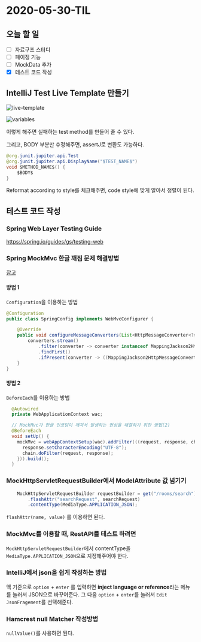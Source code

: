 # 2020-05-30-TIL

## 오늘 할 일

- [ ] 자료구조 스터디
- [ ] 페이징 기능
- [ ] MockData 추가
- [x] 테스트 코드 작성

## IntelliJ Test Live Template 만들기

![live-template](https://i.imgur.com/sUWpdYj.png)

![variables](https://i.imgur.com/5eCmpAi.png)

이렇게 해주면 실패하는 test method를 만들어 줄 수 있다.

그리고, BODY 부분만 수정해주면, assertJ로 변환도 가능하다.

```java
@org.junit.jupiter.api.Test
@org.junit.jupiter.api.DisplayName("$TEST_NAME$")
void $METHOD_NAME$() {
    $BODY$
}
```

Reformat according to style를 체크해주면, code style에 맞게 알아서 정렬이 된다.

## 테스트 코드 작성

### Spring Web Layer Testing Guide

https://spring.io/guides/gs/testing-web

### Spring MockMvc 한글 깨짐 문제 해결방법

[참고](https://stackoverflow.com/questions/58525387/mockmvc-no-longer-handles-utf-8-characters-with-spring-boot-2-2-0-release)

#### 방법 1

`Configuration`을 이용하는 방법

```java
@Configuration
public class SpringConfig implements WebMvcConfigurer {

    @Override
    public void configureMessageConverters(List<HttpMessageConverter<?>> converters) {
        converters.stream()
            .filter(converter -> converter instanceof MappingJackson2HttpMessageConverter)
            .findFirst()
            .ifPresent(converter -> ((MappingJackson2HttpMessageConverter) converter).setDefaultCharset(UTF_8));
    }
}
```

#### 방법 2

`BeforeEach`를 이용하는 방법

```java
  @Autowired
  private WebApplicationContext wac;

  // MockMvc가 한글 인코딩이 깨져서 발생하는 현상을 해결하기 위한 방법(2)
  @BeforeEach
  void setUp() {
    mockMvc = webAppContextSetup(wac).addFilter(((request, response, chain) -> {
      response.setCharacterEncoding("UTF-8");
      chain.doFilter(request, response);
    })).build();
  }
```

### MockHttpServletRequestBuilder에서 ModelAttribute 값 넘기기

```java
    MockHttpServletRequestBuilder requestBuilder = get("/rooms/search")
        .flashAttr("searchRequest", searchRequest)
        .contentType(MediaType.APPLICATION_JSON);
```

`flashAttr(name, value)` 를 이용하면 된다. 

### MockMvc를 이용할 때, RestAPI를 테스트 하려면

`MockHttpServletRequestBuilder`에서 contentType을 `MediaType.APPLICATION_JSON`으로 지정해주어야 한다.

### IntelliJ에서 json을 쉽게 작성하는 방법

맥 기준으로 `option` + `enter` 를 입력하면 **inject language or reference**라는 메뉴를 눌러서 JSON으로 바꾸어준다. 그 다음 `option` + `enter`를 눌러서 `Edit JsonFragement`를 선택해준다.

### Hamcrest null Matcher 작성방법

`nullValue()`를 사용하면 된다.

